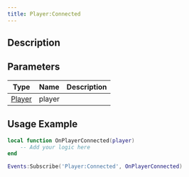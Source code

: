```yaml
---
title: Player:Connected
---
```

## Description

## Parameters

| Type                                  | Name   | Description |
| ------------------------------------- | ------ | ----------- |
| [Player](/vext/ref/client/class/player) | player |             |

## Usage Example

``` lua
local function OnPlayerConnected(player)
    -- Add your logic here
end

Events:Subscribe('Player:Connected', OnPlayerConnected)
```
